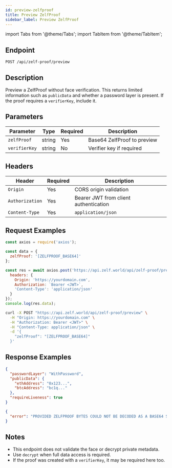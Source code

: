 ```yaml
---
id: preview-zelfproof
title: Preview ZelfProof
sidebar_label: Preview ZelfProof
---
```


import Tabs from '@theme/Tabs';
import TabItem from '@theme/TabItem';

## Endpoint

```
POST /api/zelf-proof/preview
```

## Description

Preview a ZelfProof without face verification. This returns limited information such as `publicData` and whether a password layer is present. If the proof requires a `verifierKey`, include it.

## Parameters

| Parameter | Type | Required | Description |
|-----------|------|----------|-------------|
| `zelfProof` | string | Yes | Base64 ZelfProof to preview |
| `verifierKey` | string | No | Verifier key if required |

## Headers

| Header | Required | Description |
|--------|----------|-------------|
| `Origin` | Yes | CORS origin validation |
| `Authorization` | Yes | Bearer JWT from client authentication |
| `Content-Type` | Yes | `application/json` |

## Request Examples

<Tabs>
<TabItem value="nodejs" label="Node.js" default>

```javascript
const axios = require('axios');

const data = {
  zelfProof: '[ZELFPROOF_BASE64]'
};

const res = await axios.post('https://api.zelf.world/api/zelf-proof/preview', data, {
  headers: {
    Origin: 'https://yourdomain.com',
    Authorization: `Bearer <JWT>`,
    'Content-Type': 'application/json'
  }
});
console.log(res.data);
```

</TabItem>
<TabItem value="curl" label="cURL">

```bash
curl -X POST "https://api.zelf.world/api/zelf-proof/preview" \
  -H "Origin: https://yourdomain.com" \
  -H "Authorization: Bearer <JWT>" \
  -H "Content-Type: application/json" \
  -d '{
    "zelfProof": "[ZELFPROOF_BASE64]"
  }'
```

</TabItem>
</Tabs>

## Response Examples

<Tabs>
<TabItem value="200" label="200 OK">

```json
{
  "passwordLayer": "WithPassword",
  "publicData": {
    "ethAddress": "0x123...",
    "btcAddress": "bc1q..."
  },
  "requireLiveness": true
}
```

</TabItem>
<TabItem value="500" label="500 - Parse Error">

```json
{
  "error": "PROVIDED ZELFPROOF BYTES COULD NOT BE DECODED AS A BASE64 STRING."
}
```

</TabItem>
</Tabs>

## Notes

- This endpoint does not validate the face or decrypt private metadata.
- Use `decrypt` when full data access is required.
- If the proof was created with a `verifierKey`, it may be required here too.
